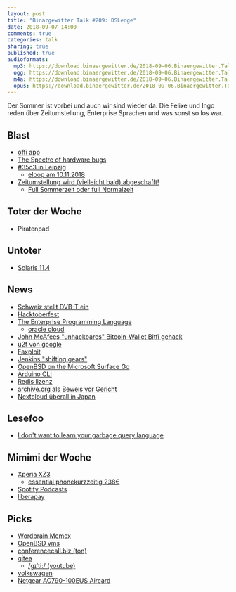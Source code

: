 ```yaml
---
layout: post
title: "Binärgewitter Talk #209: DSLedge"
date: 2018-09-07 14:00
comments: true
categories: talk
sharing: true
published: true
audioformats:
  mp3: https://download.binaergewitter.de/2018-09-06.Binaergewitter.Talk.209.mp3
  ogg: https://download.binaergewitter.de/2018-09-06.Binaergewitter.Talk.209.ogg
  m4a: https://download.binaergewitter.de/2018-09-06.Binaergewitter.Talk.209.m4a
  opus: https://download.binaergewitter.de/2018-09-06.Binaergewitter.Talk.209.opus
---
```

Der Sommer ist vorbei und auch wir sind wieder da. Die Felixe und Ingo reden über Zeitumstellung, Enterprise Sprachen und was sonst so los war.

## Blast
- [öffi app](https://www.golem.de/news/app-fuer-oeffentlichen-nahverkehr-oeffi-ist-wieder-im-play-store-verfuegbar-1809-136343.html)
- [The Spectre of hardware bugs](https://media.ccc.de/v/froscon2018-2308-keynote)
- [#35c3 in Leipzig](http://www.lvz.de/Leipzig/Lokales/Hackerkongress-des-Chaos-Computer-Club-2018-wieder-in-Leipzig)
  * [eloop am 10.11.2018](http://eloop.org)
- [Zeitumstellung wird (vielleicht bald) abgeschafft!]()
  - [Full Sommerzeit oder full Normalzeit](https://twitter.com/tagesschau/status/1035603889515651073?s=09)

## Toter der Woche
- Piratenpad

## Untoter
- [Solaris 11.4](https://www.pro-linux.de/news/1/26247/oracle-solaris-114-vorgestellt.html)

## News
- [Schweiz stellt DVB-T ein](https://www.golem.de/news/dvb-t-die-schweiz-stellt-ihr-antennenfernsehen-komplett-ein-1809-136411.html)
- [Hacktoberfest](https://hacktoberfest.digitalocean.com/)
- [The Enterprise Programming Language](https://github.com/joaomilho/Enterprise)
  * [oracle cloud](https://twitter.com/JacobTorrey/status/1036364754997202947)
- [John McAfees "unhackbares" Bitcoin-Wallet Bitfi gehack](
https://www.heise.de/security/meldung/John-McAfees-unhackbares-Bitcoin-Wallet-Bitfi-gehackt-mehrmals-4152116.html)
- [u2f von google](http://web.archive.org/web/20180830120013/https://store.google.com/product/titan_security_key_kit)
- [Faxploit](https://research.checkpoint.com/sending-fax-back-to-the-dark-ages/)
- [Jenkins "shifting gears"](https://jenkins.io/blog/2018/08/31/shifting-gears/)
- [OpenBSD on the Microsoft Surface Go](https://jcs.org/2018/08/31/surface_go)
- [Arduino CLI](https://github.com/arduino/arduino-cli)
- [Redis lizenz](https://www.heise.de/developer/meldung/Redis-Labs-schraenkt-freie-Verwendung-seiner-quelloffenen-In-Memory-Datenbank-ein-4144106.html)
- [archive.org als Beweis vor Gericht](https://www.theregister.co.uk/2018/09/04/wayback_machine_legit/)
- [Nextcloud überall in Japan](https://nextcloud.com/blog/japan-to-add-millions-of-new-nodes-to-federated-nextcloud-network/)


## Lesefoo
- [I don't want to learn your garbage query language](https://erikbern.com/2018/08/30/i-dont-want-to-learn-your-garbage-query-language.html)

## Mimimi der Woche

- [Xperia XZ3](https://www.sonymobile.com/global-en/products/phones/xperia-xz3/)
  * [essential phone](https://www.essential.com/de)[kurzzeitig 238€](https://www.mydealz.de/deals/essential-phone-in-halo-gray-bei-amazoncom-1221159)
- [Spotify Podcasts](https://twitter.com/l33tname/status/1036161863787192321)
- [liberapay](https://liberapay.com/)

## Picks
- [Wordbrain Memex](https://worldbrain.io/)
- [OpenBSD vms](https://openbsd.amsterdam/)
- [conferencecall.biz (ton)](http://conferencecall.biz/)
- [gitea](https://gitea.io/en-us/)
  * [/ɡɪ’ti:/ (youtube)](https://www.youtube.com/watch?v=EM71-2uDAoY&feature=youtu.be)
- [volkswagen](https://github.com/auchenberg/volkswagen)
- [Netgear AC790-100EUS Aircard](https://amzn.to/2CtQNMR)

